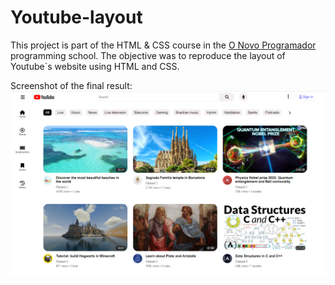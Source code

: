 # Youtube-layout


This project is part of the HTML & CSS course in the [O Novo Programador](https://onovoprogramador.com/) programming school. The objective was to reproduce the layout of Youtube`s website using HTML and CSS.

Screenshot of the final result:
<img src="./images/project-screenshot.png"/>
